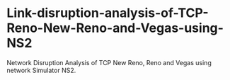 # Link-disruption-analysis-of-TCP-Reno-New-Reno-and-Vegas-using-NS2
Network Disruption Analysis of TCP New Reno, Reno and Vegas using network Simulator NS2.
